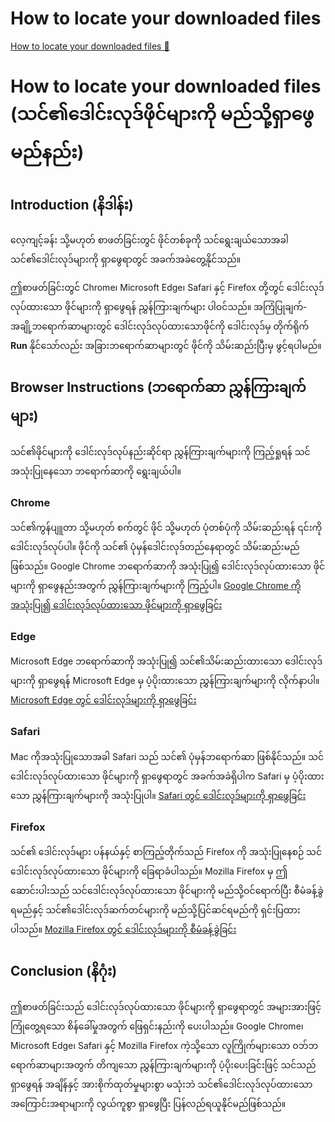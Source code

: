 # How to locate your downloaded files

[How to locate your downloaded files 🔗](https://www.coursera.org/learn/microsoft-sc-900-exam-preparation-and-practice/supplement/AjWlf/how-to-locate-your-downloaded-files)

# How to locate your downloaded files (သင်၏ဒေါင်းလုဒ်ဖိုင်များကို မည်သို့ရှာဖွေမည်နည်း)

## Introduction (နိဒါန်း)

လေ့ကျင့်ခန်း သို့မဟုတ် စာဖတ်ခြင်းတွင် ဖိုင်တစ်ခုကို သင်ရွေးချယ်သောအခါ သင်၏ဒေါင်းလုဒ်များကို ရှာဖွေရာတွင် အခက်အခဲတွေ့နိုင်သည်။

ဤစာဖတ်ခြင်းတွင် Chrome၊ Microsoft Edge၊ Safari နှင့် Firefox တို့တွင် ဒေါင်းလုဒ်လုပ်ထားသော ဖိုင်များကို ရှာဖွေရန် ညွှန်ကြားချက်များ ပါဝင်သည်။
အကြံပြုချက်- အချို့ဘရောက်ဆာများတွင် ဒေါင်းလုဒ်လုပ်ထားသောဖိုင်ကို ဒေါင်းလုဒ်မှ တိုက်ရိုက် **Run** နိုင်သော်လည်း အခြားဘရောက်ဆာများတွင် ဖိုင်ကို သိမ်းဆည်းပြီးမှ ဖွင့်ရပါမည်။

## Browser Instructions (ဘရောက်ဆာ ညွှန်ကြားချက်များ)

သင်၏ဖိုင်များကို ဒေါင်းလုဒ်လုပ်နည်းဆိုင်ရာ ညွှန်ကြားချက်များကို ကြည့်ရှုရန် သင်အသုံးပြုနေသော ဘရောက်ဆာကို ရွေးချယ်ပါ။

### Chrome

သင်၏ကွန်ပျူတာ သို့မဟုတ် စက်တွင် ဖိုင် သို့မဟုတ် ပုံတစ်ပုံကို သိမ်းဆည်းရန် ၎င်းကို ဒေါင်းလုဒ်လုပ်ပါ။ ဖိုင်ကို သင်၏ ပုံမှန်ဒေါင်းလုဒ်တည်နေရာတွင် သိမ်းဆည်းမည်ဖြစ်သည်။ Google Chrome ဘရောက်ဆာကို အသုံးပြု၍ ဒေါင်းလုဒ်လုပ်ထားသော ဖိုင်များကို ရှာဖွေနည်းအတွက် ညွှန်ကြားချက်များကို ကြည့်ပါ။ [Google Chrome ကို အသုံးပြု၍ ဒေါင်းလုဒ်လုပ်ထားသော ဖိုင်များကို ရှာဖွေခြင်း](https://support.google.com/chrome/answer/95754?hl=en)

### Edge

Microsoft Edge ဘရောက်ဆာကို အသုံးပြု၍ သင်၏သိမ်းဆည်းထားသော ဒေါင်းလုဒ်များကို ရှာဖွေရန် Microsoft Edge မှ ပံ့ပိုးထားသော ညွှန်ကြားချက်များကို လိုက်နာပါ။ [Microsoft Edge တွင် ဒေါင်းလုဒ်များကို ရှာဖွေခြင်း](https://support.microsoft.com/en-us/microsoft-edge/find-and-manage-your-downloads-in-microsoft-edge-0121e62c-2016-4b54-a555-4e8149445294)

### Safari

Mac ကိုအသုံးပြုသောအခါ Safari သည် သင်၏ ပုံမှန်ဘရောက်ဆာ ဖြစ်နိုင်သည်။ သင်ဒေါင်းလုဒ်လုပ်ထားသော ဖိုင်များကို ရှာဖွေရာတွင် အခက်အခဲရှိပါက Safari မှ ပံ့ပိုးထားသော ညွှန်ကြားချက်များကို အသုံးပြုပါ။ [Safari တွင် ဒေါင်းလုဒ်များကို ရှာဖွေခြင်း](https://support.apple.com/en-us/HT202331)

### Firefox

သင်၏ ဒေါင်းလုဒ်များ ပန်နယ်နှင့် စာကြည့်တိုက်သည် Firefox ကို အသုံးပြုနေစဉ် သင်ဒေါင်းလုဒ်လုပ်ထားသော ဖိုင်များကို ခြေရာခံပါသည်။ Mozilla Firefox မှ ဤဆောင်းပါးသည် သင်ဒေါင်းလုဒ်လုပ်ထားသော ဖိုင်များကို မည်သို့ဝင်ရောက်ပြီး စီမံခန့်ခွဲရမည်နှင့် သင်၏ဒေါင်းလုဒ်ဆက်တင်များကို မည်သို့ပြင်ဆင်ရမည်ကို ရှင်းပြထားပါသည်။ [Mozilla Firefox တွင် ဒေါင်းလုဒ်များကို စီမံခန့်ခွဲခြင်း](https://support.mozilla.org/en-US/kb/where-are-my-downloads)

## Conclusion (နိဂုံး)

ဤစာဖတ်ခြင်းသည် ဒေါင်းလုဒ်လုပ်ထားသော ဖိုင်များကို ရှာဖွေရာတွင် အများအားဖြင့် ကြုံတွေ့ရသော စိန်ခေါ်မှုအတွက် ဖြေရှင်းနည်းကို ပေးပါသည်။ Google Chrome၊ Microsoft Edge၊ Safari နှင့် Mozilla Firefox ကဲ့သို့သော လူကြိုက်များသော ဝဘ်ဘရောက်ဆာများအတွက် တိကျသော ညွှန်ကြားချက်များကို ပံ့ပိုးပေးခြင်းဖြင့် သင်သည် ရှာဖွေရန် အချိန်နှင့် အားစိုက်ထုတ်မှုများစွာ မသုံးဘဲ သင်၏ဒေါင်းလုဒ်လုပ်ထားသော အကြောင်းအရာများကို လွယ်ကူစွာ ရှာဖွေပြီး ပြန်လည်ရယူနိုင်မည်ဖြစ်သည်။
